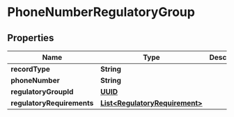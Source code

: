 # PhoneNumberRegulatoryGroup

## Properties
Name | Type | Description | Notes
------------ | ------------- | ------------- | -------------
**recordType** | **String** |  |  [optional]
**phoneNumber** | **String** |  |  [optional]
**regulatoryGroupId** | [**UUID**](UUID.md) |  |  [optional]
**regulatoryRequirements** | [**List&lt;RegulatoryRequirement&gt;**](RegulatoryRequirement.md) |  |  [optional]

